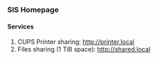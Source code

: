 ### SIS Homepage

#### Services
1. CUPS Printer sharing: http://printer.local      
2. Files sharing (1 TiB space): http://shared.local           

